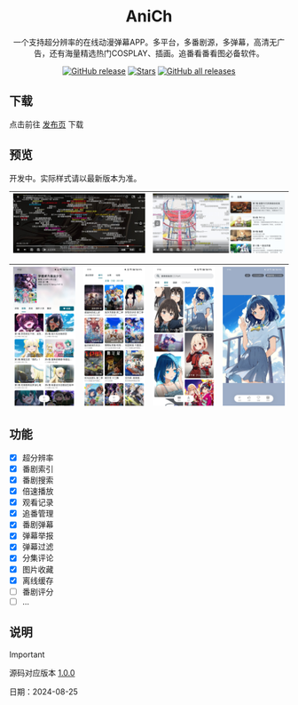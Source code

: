 <h1 align="center">AniCh</h1>

<p align="center">一个支持超分辨率的在线动漫弹幕APP。多平台，多番剧源，多弹幕，高清无广告，还有海量精选热门COSPLAY、插画。追番看番看图必备软件。</p>

<div align="center">

[![GitHub release](https://img.shields.io/github/v/release/Sle2p/AniCh)](https://github.com/Sle2p/AniCh/releases/latest)
[![Stars](https://img.shields.io/github/stars/Sle2p/AniCh)](https://github.com/Sle2p/AniCh/stargazers)
[![GitHub all releases](https://img.shields.io/github/downloads/Sle2p/AniCh/total)](https://github.com/Sle2p/AniCh/releases/latest)

</div>

## 下载

点击前往 [发布页](https://github.com/Sle2p/AniCh/releases/latest) 下载

## 预览
开发中。实际样式请以最新版本为准。

| ![1](./screenshots/1.jpg) | ![2](./screenshots/2.jpg) |
| ---- | ---- |

| ![3](./screenshots/3.jpg) | ![4](./screenshots/4.jpg) | ![5](./screenshots/5.jpg) | ![6](./screenshots/6.jpg) |
| ---- | ---- | ---- | ---- |

## 功能

- [x] 超分辨率
- [x] 番剧索引
- [x] 番剧搜索
- [x] 倍速播放
- [x] 观看记录
- [x] 追番管理
- [x] 番剧弹幕
- [x] 弹幕举报
- [x] 弹幕过滤
- [x] 分集评论
- [x] 图片收藏
- [x] 离线缓存
- [ ] 番剧评分
- [ ] ...

## 说明

> [!IMPORTANT]
> 源码对应版本 [1.0.0](https://github.com/Sle2p/AniCh/releases/tag/1.0.0)
>
> 日期：2024-08-25